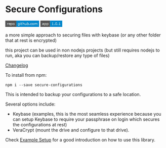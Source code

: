 # Secure Configurations

[comment_badge_management_start]: <hidden__do_not_remove>
[![repository badge](scripts/badges/repository.png)](https://github.com/voltsonic/secure-configurations.git) ![version badge](scripts/badges/version.png)

[comment_badge_management_end]: <hidden__do_not_remove>

a more simple approach to securing files with keybase (or any other folder that at rest is encrypted)

this project can be used in non nodejs projects (but still requires nodejs to run, aka you can backup/restore any type of files)

[Changelog](./CHANGELOG.md)

To install from npm:

    npm i --save secure-configurations

This is intended to backup your configurations to a safe location.

Several options include:

-   Keybase (examples, this is the most seamless experience because you can setup Keybase to require your passphrase on login which secures the configurations at rest)
-   VeraCrypt (mount the drive and configure to that drive).

Check [Example Setup](https://github.com/voltsonic/secure-configurations/blob/HEAD/example-setup) for a good introduction on how to use this library.
